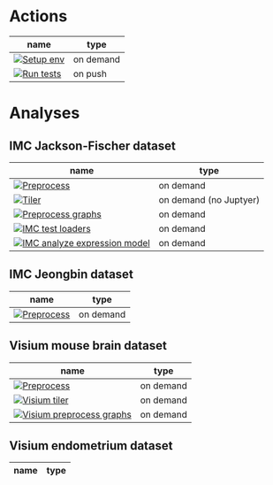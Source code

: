 # Actions
| name | type |
|-------------|---------|
| [![Setup env](https://github.com/PMBio/a/actions/workflows/_setup_env.yaml/badge.svg)](https://github.com/PMBio/a/actions/workflows/_setup_env.yaml)   | on demand |
|[![Run tests](https://github.com/PMBio/a/actions/workflows/_run_tests.yaml/badge.svg)](https://github.com/PMBio/a/actions/workflows/_run_tests.yaml)| on push |

# Analyses
## IMC Jackson-Fischer dataset
| name | type |
|-----------------------------------------------------------------------|---------|
| [![Preprocess](https://github.com/PMBio/a/actions/workflows/imc_preprocess.yaml/badge.svg)](https://github.com/PMBio/a/actions/workflows/imc_preprocess.yaml)                                                          | on demand |
| [![Tiler](https://github.com/PMBio/a/actions/workflows/imc_tiler.yaml/badge.svg)](https://github.com/PMBio/a/actions/workflows/imc_tiler.yaml) | on demand (no Juptyer)|
| [![Preprocess graphs](https://github.com/PMBio/a/actions/workflows/imc_graphs.yaml/badge.svg)](https://github.com/PMBio/a/actions/workflows/imc_graphs.yaml) | on demand |
| [![IMC test loaders](https://github.com/PMBio/a/actions/workflows/imc_loaders.yaml/badge.svg)](https://github.com/PMBio/a/actions/workflows/imc_loaders.yaml) | on demand |
| [![IMC analyze expression model](https://github.com/PMBio/a/actions/workflows/imc_analyze_expression_model.yaml/badge.svg)](https://github.com/PMBio/a/actions/workflows/imc_analyze_expression_model.yaml) | on demand |

## IMC Jeongbin dataset
| name | type |
|-----------------------------------------------------------------------|---------|
| [![Preprocess](https://github.com/PMBio/a/actions/workflows/jeongbin_imc_preprocess.yaml/badge.svg)](https://github.com/PMBio/a/actions/workflows/jeongbin_imc_preprocess.yaml) | on demand |

## Visium mouse brain dataset
| name | type |
|-----------------------------------------------------------------------|---------|
| [![Preprocess](https://github.com/PMBio/a/actions/workflows/visium_preprocess.yaml/badge.svg)](https://github.com/PMBio/a/actions/workflows/visium_preprocess.yaml)                                                 | on demand |
| [![Visium tiler](https://github.com/PMBio/a/actions/workflows/visium_tiler.yaml/badge.svg)](https://github.com/PMBio/a/actions/workflows/visium_tiler.yaml) | on demand |
| [![Visium preprocess graphs](https://github.com/PMBio/a/actions/workflows/visium_graphs.yaml/badge.svg)](https://github.com/PMBio/a/actions/workflows/visium_graphs.yaml) | on demand |

## Visium endometrium dataset
| name | type |
|-----------------------------------------------------------------------|---------|
